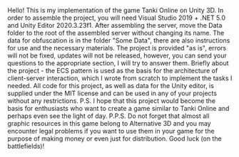Hello! This is my implementation of the game Tanki Online on Unity 3D.
In order to assemble the project, you will need Visual Studio 2019 + .NET 5.0 and Unity Editor 2020.3.23f1.
After assembling the server, move the Data folder to the root of the assembled server without changing its name. The data for obfuscation is in the folder "Some Data", there are also instructions for use and the necessary materials. The project is provided "as is", errors will not be fixed, updates will not be released, however, you can send your questions to the appropriate section, I will try to answer them.
Briefly about the project - the ECS pattern is used as the basis for the architecture of client-server interaction, which I wrote from scratch to implement the tasks I needed.
All code for this project, as well as data for the Unity editor, is supplied under the MIT license and can be used in any of your projects without any restrictions.
P.S.
I hope that this project would become the basis for enthusiasts who want to create a game similar to Tanki Online and perhaps even see the light of day.
P.P.S.
Do not forget that almost all graphic resources in this game belong to Alternative 3D and you may encounter legal problems if you want to use them in your game for the purpose of making money or even just for distribution.
Good luck (on the battlefields)!